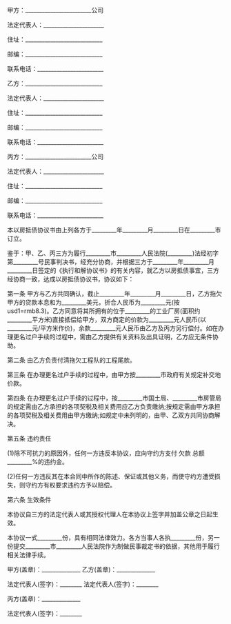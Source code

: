 
 


甲方：________________________公司


法定代表人：______________________


住址：____________________________


邮编：____________________________


联系电话：________________________


乙方：____________________________


法定代表人：______________________


住址：____________________________


邮编：____________________________


联系电话：________________________


丙方：________________________公司


法定代表人：______________________


住址：____________________________


邮编：____________________________


联系电话：________________________


本以房抵债协议书由上列各方于_________年_________月_________日在_________市订立。


鉴于：甲、乙、丙三方为履行_________市_________人民法院(_________)法经初字第_________号民事判决书，经充分协商，并根据三方于_________年_________月_________日签定的《执行和解协议书》的有关内容，就乙方以房抵债事宜，三方经协商一致，达成以房抵债协议书，协议如下：


第一条 甲方与乙方共同确认，截止_________年_________月_________日，乙方拖欠甲方的贷款本息和为_________美元，折合人民币为_________元(按usd1=rmb8.3)。乙方同意将其所拥有的位于_________的工业厂房(面积约_________平方米)直接抵偿给甲方，双方商定的价款为_________元人民币(以_________元/平方米作价)，余款_________元人民币由乙方及丙方另行偿付。如在办理更名过户手续的过程中，需由乙方提供有关资料及出具证明，乙方应无条件协助。


第二条 由乙方负责付清拖欠工程队的工程尾款。


第三条 在办理更名过户手续的过程中，由甲方按_________市政府有关规定补交地价款。


第四条 在办理更名过户手续的过程中，按_________市国土局、_________市房管局的规定需由乙方承担的各项契税及相关费用应乙方负责缴纳;按规定需由甲方承担的各项契税及相关费用由甲方缴纳;如规定中未列明的，由甲、乙双方共同协商解决。


第五条 违约责任


(1)除不可抗力的原因外，任何一方违反本协议，应向守约方支付
欠款
总额_________%的违约金。


(2)任何一方违反其在本合同中所作的陈述、保证或其他义务，而使守约方遭受损失，则守约方有权要求违约方予以赔偿。


第六条 生效条件


本协议自三方的法定代表人或其授权代理人在本协议上签字并加盖公章之日起生效。


本协议一式_________份，具有相同法律效力。各方当事人各执_________份，另一份提交_________市_________人民法院作为制做民事裁定书的依据，其他用于履行相关法律手续。


甲方(盖章)：______________ 乙方(盖章)：______________


法定代表人(签字)：________ 法定代表人(签字)：________


丙方(盖章)：______________


法定代表人(签字)：________
 


 

 
 
 
 
 
  


  
 

  


  


  
 
 
 
 

